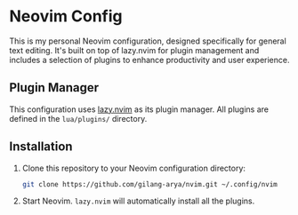 # Neovim Config

This is my personal Neovim configuration, designed specifically for general text editing. It's built on top of lazy.nvim for plugin management and includes a selection of plugins to enhance productivity and user experience.

## Plugin Manager

This configuration uses [lazy.nvim](https://github.com/folke/lazy.nvim) as its plugin manager. All plugins are defined in the `lua/plugins/` directory.

## Installation

1.  Clone this repository to your Neovim configuration directory:
    ```bash
    git clone https://github.com/gilang-arya/nvim.git ~/.config/nvim
    ```
2.  Start Neovim. `lazy.nvim` will automatically install all the plugins.
